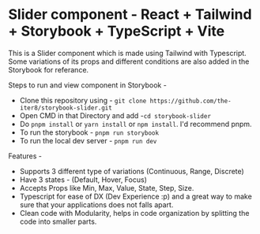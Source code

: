 # Slider component - React + Tailwind + Storybook + TypeScript + Vite

This is a Slider component which is made using Tailwind with Typescript.
Some variations of its props and different conditions are also added in the Storybook for referance.

Steps to run and view component in Storybook -

- Clone this repository using - ```git clone https://github.com/the-iter8/storybook-slider.git```
- Open CMD in that Directory and add  -```cd storybook-slider```
- Do ```pnpm install``` or ```yarn install``` or ```npm install```. I'd recommend pnpm.
- To run the storybook - ```pnpm run storybook``` 
- To run the local dev server - ```pnpm run dev``` 

Features -

- Supports 3 different type of variations (Continuous, Range, Discrete)
- Have 3 states - (Default, Hover, Focus)
- Accepts Props like Min, Max, Value, State, Step, Size.
- Typescript for ease of DX (Dev Experience :p) and a great way to make sure that your applications does not falls apart.
- Clean code with Modularity, helps in code organization by splitting the code into smaller parts.
    

